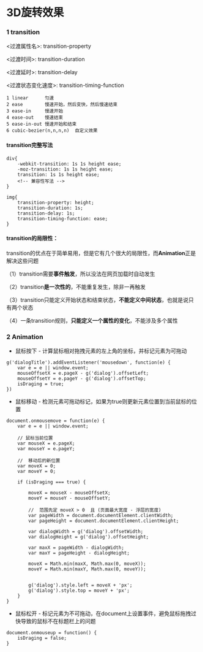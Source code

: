 # 3D旋转效果
### 1 transition


<过渡属性名>: transition-property

<过渡时间>: transition-duration

<过渡延时>: transition-delay

<过渡状态变化速度>: transition-timing-function

```
1 linear      匀速
2 ease        慢速开始，然后变快，然后慢速结束
3 ease-in     慢速开始
4 ease-out    慢速结束
5 ease-in-out 慢速开始和结束
6 cubic-bezier(n,n,n,n)  自定义效果

```

#### transition完整写法

```
div{
    -webkit-transition: 1s 1s height ease;
    -moz-transition: 1s 1s height ease;
    transition: 1s 1s height ease;
    <!-- 兼容性写法 -->
}

img{
    transition-property: height;
    transition-duration: 1s;
    transition-delay: 1s;
    transition-timing-function: ease;
}

```

#### transition的局限性：

transition的优点在于简单易用，但是它有几个很大的局限性，而**Animation**正是解决这些问题

（1）transition需要**事件触发**，所以没法在网页加载时自动发生

（2）transition**是一次性的**，不能重复发生，除非一再触发

（3）transition只能定义开始状态和结束状态，**不能定义中间状态**，也就是说只有两个状态

（4）一条transition规则，**只能定义一个属性的变化**，不能涉及多个属性



### 2 Animation

* 鼠标按下 - 计算鼠标相对拖拽元素的左上角的坐标，并标记元素为可拖动
```
g('dialogTitle').addEventListener('mousedown', function(e) {
    var e = e || window.event;
    mouseOffsetX = e.pageX - g('dialog').offsetLeft;
    mouseOffsetY = e.pageY - g('dialog').offsetTop;
    isDraging = true;
})
```

* 鼠标移动 - 检测元素可拖动标记，如果为true则更新元素位置到当前鼠标的位置
```
document.onmousemove = function(e) {
    var e = e || window.event;

    // 鼠标当前位置
    var mouseX = e.pageX;
    var mouseY = e.pageY;

    //  移动后的新位置
    var moveX = 0;
    var moveY = 0;

    if (isDraging === true) {

        moveX = mouseX - mouseOffsetX;
        moveY = mouseY - mouseOffsetY;

        //  范围先定 moveX > 0  且 (页面最大宽度 - 浮层的宽度)
        var pageWidth = document.documentElement.clientWidth;
        var pageHeight = document.documentElement.clientHeight;

        var dialogWidth = g('dialog').offsetWidth;
        var dialogHeight = g('dialog').offsetHeight;

        var maxX = pageWidth - dialogWidth;
        var maxY = pageHeight - dialogHeight;

        moveX = Math.min(maxX, Math.max(0, moveX));
        moveY = Math.min(maxY, Math.max(0, moveY));


        g('dialog').style.left = moveX + 'px';
        g('dialog').style.top = moveY + 'px';
    }
}
```


* 鼠标松开 - 标记元素为不可拖动，在document上设置事件，避免鼠标拖拽过快导致的鼠标不在标题栏上的问题
```
document.onmouseup = function() {
    isDraging = false;
}
```

